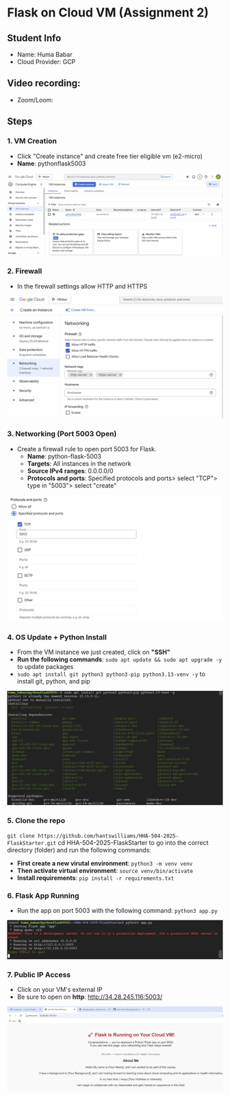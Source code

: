 # Flask on Cloud VM (Assignment 2)

## Student Info
- Name:  Huma Babar
- Cloud Provider: GCP

## Video recording: 
- Zoom/Loom: 

## Steps
### 1. VM Creation
- Click "Create instance" and create free tier eligible vm (e2-micro)
- **Name**: pythonflask5003

![vm creation](screenshots/createvm.png)

### 2. Firewall
- In the firewall settings allow HTTP and HTTPS 

![firewall](screenshots/firewall.png)

### 3. Networking (Port 5003 Open)
- Create a firewall rule to open port 5003 for Flask.
    - **Name**: python-flask-5003
    - **Targets**: All instances in the network
    - **Source IPv4 ranges**: 0.0.0.0/0
    - **Protocols and ports**: Specified protocols and ports> select "TCP"> type in "5003"> select "create"

![networking](screenshots/port5003.png)

### 4. OS Update + Python Install
- From the VM instance we just created, click on **"SSH"**
- **Run the following commands**: `sudo apt update && sudo apt upgrade -y` to update packages
- `sudo apt install git python3 python3-pip python3.13-venv -y` to install git, python, and pip

![installpython](screenshots/installpython.png)

### 5. Clone the repo
`git clone https://github.com/hantswilliams/HHA-504-2025-FlaskStarter.git` 
cd HHA-504-2025-FlaskStarter to go into the correct directory (folder)
and run the following commands: 
- **First create a new virutal environment**: `python3 -m venv venv`
- **Then activate virtual environment**: `source venv/bin/activate`
- **Install requirements**: `pip install -r requirements.txt` 

### 6. Flask App Running
- Run the app on port 5003 with the following command: `python3 app.py` 

![flask](screenshots/runflaskonport.png)

### 7. Public IP Access
- Click on your VM's external IP 
- Be sure to open on **http**: http://34.28.245.116:5003/

![page loading](screenshots/flaskruns.png)